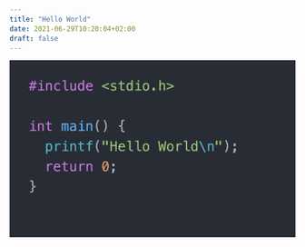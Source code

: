 ```yaml
---
title: "Hello World"
date: 2021-06-29T10:20:04+02:00
draft: false
---
```


![Hello World](/img/helloworld.png)